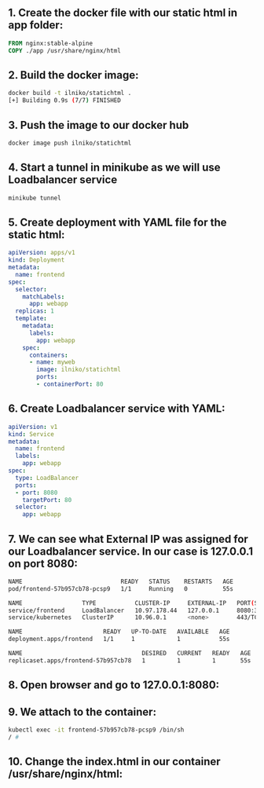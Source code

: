 ## 1. Create the docker file with our static html in app folder:
```Dockerfile
FROM nginx:stable-alpine
COPY ./app /usr/share/nginx/html
```
## 2. Build the docker image:
```bash
docker build -t ilniko/statichtml .
[+] Building 0.9s (7/7) FINISHED             
```
## 3. Push the image to our docker hub
```bash
docker image push ilniko/statichtml
```
## 4. Start a tunnel in minikube as we will use Loadbalancer service
```bash
minikube tunnel
```
## 5. Create deployment with YAML file for the static html:
```YAML
apiVersion: apps/v1
kind: Deployment
metadata:
  name: frontend
spec:
  selector:
    matchLabels:
      app: webapp
  replicas: 1
  template:
    metadata:
      labels:
        app: webapp
    spec:
      containers:
      - name: myweb
        image: ilniko/statichtml
        ports:
        - containerPort: 80
```
## 6. Create Loadbalancer service with YAML:
```YAML
apiVersion: v1
kind: Service
metadata:
  name: frontend
  labels:
    app: webapp
spec:
  type: LoadBalancer 
  ports:
  - port: 8080
    targetPort: 80
  selector:
    app: webapp
```
## 7. We can see what External IP was assigned for our Loadbalancer service. In our case is 127.0.0.1 on port 8080:
```bash
NAME                            READY   STATUS    RESTARTS   AGE
pod/frontend-57b957cb78-pcsp9   1/1     Running   0          55s

NAME                 TYPE           CLUSTER-IP     EXTERNAL-IP   PORT(S)          AGE
service/frontend     LoadBalancer   10.97.178.44   127.0.0.1     8080:32591/TCP   47s
service/kubernetes   ClusterIP      10.96.0.1      <none>        443/TCP          22h

NAME                       READY   UP-TO-DATE   AVAILABLE   AGE
deployment.apps/frontend   1/1     1            1           55s

NAME                                  DESIRED   CURRENT   READY   AGE
replicaset.apps/frontend-57b957cb78   1         1         1       55s
```
## 8. Open browser and go to 127.0.0.1:8080:


## 9. We attach to the container:
```bash
kubectl exec -it frontend-57b957cb78-pcsp9 /bin/sh
/ # 
```
## 10. Change the index.html in our container /usr/share/nginx/html:

